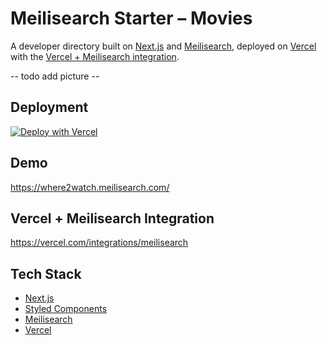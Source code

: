 # Meilisearch Starter – Movies

A developer directory built on [Next.js](https://nextjs.org/) and [Meilisearch](https://www.meilisearch.com), deployed on [Vercel](https://vercel.com/) with the [Vercel + Meilisearch integration](https://vercel.com/integrations/meilisearch).

-- todo add picture --

## Deployment

[![Deploy with Vercel](https://vercel.com/button)](https://vercel.com/new/clone?repository-url=https%3A%2F%2Fgithub.com%2FCaroFG%2Fwhere2watch&project-name=startarrtar&repository-name=meilistartarrtar&integration-ids=oac_rwEl59xztJi8dRne84Aqaw1r)

## Demo

https://where2watch.meilisearch.com/

## Vercel + Meilisearch Integration

https://vercel.com/integrations/meilisearch

## Tech Stack

- [Next.js](https://nextjs.org/)
- [Styled Components](https://styled-components.com/)
- [Meilisearch](https://www.meilisearch.com)
- [Vercel](https://vercel.com/)
